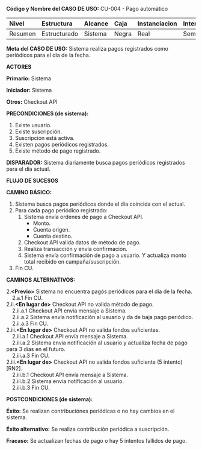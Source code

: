 **Código y Nombre del CASO  DE  USO:** CU-004 - Pago automático

| Nivel  | Estructura | Alcance|Caja|Instanciacion| Interaccion|
|:------- |:-------|:-----|:-----|:-----|:-----|
| Resumen    | Estructurado | Sistema |Negra |Real |Semantico|

**Meta del CASO  DE  USO:** Sistema realiza pagos registrados como periódicos para el día de la fecha.

**ACTORES** 

**Primario:** Sistema

**Iniciador:** Sistema

**Otros:** Checkout API

**PRECONDICIONES (de sistema):**
1. Existe usuario.
2. Existe suscripción.
3. Suscripción está activa.
4. Existen pagos periódicos registrados.
5. Existe método de pago registrado.

**DISPARADOR:** Sistema diariamente busca pagos periódicos registrados para el día actual.

**FLUJO DE SUCESOS**

**CAMINO BÁSICO:**

1. Sistema busca pagos periódicos donde el día coincida con el actual.
2. Para cada pago periódico registrado:
    1. Sistema envía ordenes de pago a Checkout API.
        - Monto.
        - Cuenta origen.
        - Cuenta destino.
    2. Checkout API valida datos de método de pago.
    3. Realiza transacción y envía confirmación.
    4. Sistema envía confirmación de pago a usuario. Y actualiza monto total recibido en campaña/suscripción.
3. Fin CU.

**CAMINOS ALTERNATIVOS:**

2.**\<Previo\>** Sistema no encuentra pagós periódicos para el día de la fecha.\
&nbsp;&nbsp;&nbsp;&nbsp;2.a.1 Fin CU.\
2.ii.**\<En lugar de\>** Checkout API no valida método de pago.\
&nbsp;&nbsp;&nbsp;&nbsp;2.ii.a.1 Checkout API envía mensaje a Sistema.\
&nbsp;&nbsp;&nbsp;&nbsp;2.ii.a.2 Sistema envía notificación al usuario y da de baja pago periódico.\
&nbsp;&nbsp;&nbsp;&nbsp;2.ii.a.3 Fin CU.\
2.iii.**\<En lugar de\>** Checkout API no valida fondos suficientes.\
&nbsp;&nbsp;&nbsp;&nbsp;2.iii.a.1 Checkout API envía mensaje a Sistema.\
&nbsp;&nbsp;&nbsp;&nbsp;2.iii.a.2 Sistema envía notificación al usuario y actualiza fecha de pago para 3 días en el futuro.\
&nbsp;&nbsp;&nbsp;&nbsp;2.iii.a.3 Fin CU.\
2.iii.**\<En lugar de\>** Checkout API no valida fondos suficiente (5 intento) [RN2].\
&nbsp;&nbsp;&nbsp;&nbsp;2.iii.b.1 Checkout API envía mensaje a Sistema.\
&nbsp;&nbsp;&nbsp;&nbsp;2.iii.b.2 Sistema envía notificación al usuario.\
&nbsp;&nbsp;&nbsp;&nbsp;2.iii.b.3 Fin CU.

**POSTCONDICIONES (de sistema):**

**Éxito:** Se realizan contribuciónes periódicas o no hay cambios en el sistema.

**Éxito alternativo:** Se realiza contribución periódica a suscripción.

**Fracaso:** Se actualizan fechas de pago o hay 5 intentos fallidos de pago.
